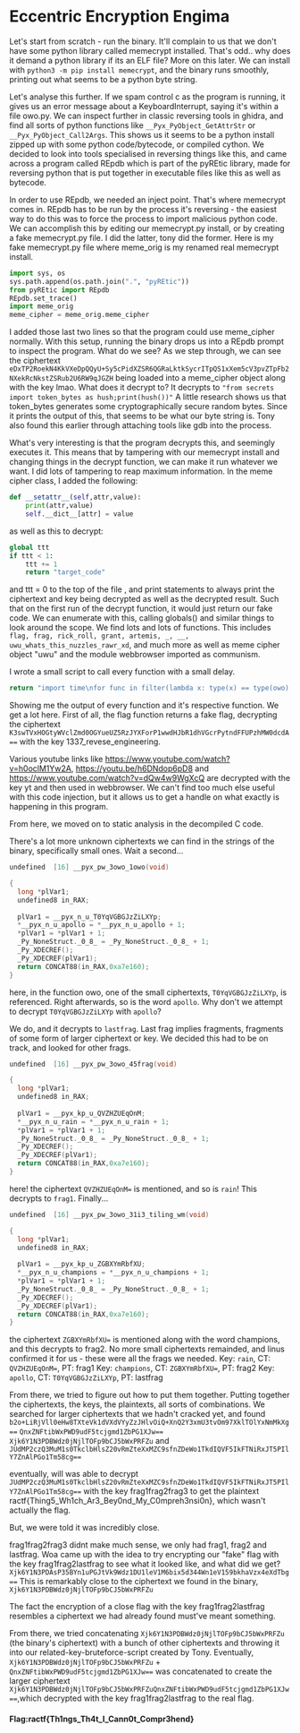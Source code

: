 # Eccentric Encryption Engima

Let's start from scratch - run the binary. It'll complain to us that we don't have some python library called memecrypt installed. That's odd.. why does it demand a python library if its an ELF file? More on this later. We can install with ```python3 -m pip install memecrypt```, and the binary runs smoothly, printing out what seems to be a python byte string.

Let's analyse this further. If we spam control c as the program is running, it gives us an error message about a KeyboardInterrupt, saying it's within a file owo.py. We can inspect further in classic reversing tools in ghidra, and find all sorts of python functions like `__Pyx_PyObject_GetAttrStr` or `__Pyx_PyObject_Call2Args`. This shows us it seems to be a python install zipped up with some python code/bytecode, or compiled cython. We decided to look into tools specialised in reversing things like this, and came across a program called REpdb which is part of the pyREtic library, made for reversing python that is put together in executable files like this as well as bytecode.

In order to use REpdb, we needed an inject point. That's where memecrypt comes in. REpdb has to be run by the process it's reversing - the easiest way to do this was to force the process to import malicious python code. We can accomplish this by editing our memecrypt.py install, or by creating a fake memecrypt.py file. I did the latter, tony did the former.
Here is my fake memecrypt.py file where meme_orig is my renamed real memecrypt install.
```python
import sys, os
sys.path.append(os.path.join(".", "pyREtic"))
from pyREtic import REpdb
REpdb.set_trace()
import meme_orig
meme_cipher = meme_orig.meme_cipher
```
I added those last two lines so that the program could use meme_cipher normally.
With this setup, running the binary drops us into a REpdb prompt to inspect the program.
What do we see? As we step through, we can see the ciphertext `eDxTP2RoekN4KkVXeDpQQyU+Sy5cPidXZSR6QGRaLktkSycrITpQS1xXem5cV3pvZTpFb2NXekRcNkstZSRub2U6RW9qJGZH`  being loaded into a meme_cipher object along with the key lmao. What does it decrypt to?
It decrypts to ```"from secrets import token_bytes as hush;print(hush())"```
A little research shows us that token_bytes generates some cryptographically secure random bytes. Since it prints the output of this, that seems to be what our byte string is. Tony also found this earlier through attaching tools like gdb into the process.

What's very interesting is that the program decrypts this, and seemingly executes it. This means that by tampering with our memecrypt install and changing things in the decrypt function, we can make it run whatever we want.
I did lots of tampering to reap maximum information.
In the meme cipher class, I added the following:
```python
def __setattr__(self,attr,value):
    print(attr,value)
    self.__dict__[attr] = value
```
as well as this to decrypt:
```python
global ttt
if ttt < 1:
    ttt += 1
    return "target_code"
```
 and ttt = 0 to the top of the file , and print statements to always print the ciphertext and key being decrypted as well as the decrypted result.
Such that on the first run of the decrypt function, it would just return our fake code. We can enumerate with this, calling globals() and similar things to look around the scope. We find lots and lots of functions. This includes ```flag, frag, rick_roll, grant, artemis, _, __, uwu_whats_this_nuzzles_rawr_xd```, and much more as well as meme cipher object "uwu" and the module webbrowser imported as communism.

I wrote a small script to call every function with a small delay.

```python
return "import time\nfor func in filter(lambda x: type(x) == type(owo), list(globals().keys)): print(func(),func);time.sleep(5)
```
Showing me the output of every function and it's respective function. 
We get a lot here. First of all, the flag function returns a fake flag, decrypting the ciphertext `K3swTVxHOGtyWVclZmd0OGYueUZ5RzJYXForP1wwdHJbR1dhVGcrPytndFFUPzhMW0dcdA==` with the key 1337_revese_engineering. 

Various youtube links like https://www.youtube.com/watch?v=h0oclM1Yw2A, https://youtu.be/h6DNdop6pD8 and https://www.youtube.com/watch?v=dQw4w9WgXcQ are decrypted with the key yt and then used in webbrowser. We can't find too much else useful with this code injection, but it allows us to get a handle on what exactly is happening in this program.

From here, we moved on to static analysis in the decompiled C code.

 There's a lot more unknown ciphertexts we can find in the strings of the binary, specifically small ones.
Wait a second...
```C
undefined  [16] __pyx_pw_3owo_1owo(void)

{
  long *plVar1;
  undefined8 in_RAX;
  
  plVar1 = __pyx_n_u_T0YqVGBGJzZiLXYp;
  *__pyx_n_u_apollo = *__pyx_n_u_apollo + 1;
  *plVar1 = *plVar1 + 1;
  _Py_NoneStruct._0_8_ = _Py_NoneStruct._0_8_ + 1;
  _Py_XDECREF();
  _Py_XDECREF(plVar1);
  return CONCAT88(in_RAX,0xa7e160);
}
```
here, in the function owo, one of the small ciphertexts, `T0YqVGBGJzZiLXYp`, is referenced. Right afterwards, so is the word `apollo`. Why don't we attempt to decrypt `T0YqVGBGJzZiLXYp` with `apollo`?

We do, and it decrypts to `lastfrag`.
Last frag implies fragments, fragments of some form of larger ciphertext or key. We decided this had to be on track, and looked for other frags.
```C
undefined  [16] __pyx_pw_3owo_45frag(void)

{
  long *plVar1;
  undefined8 in_RAX;
  
  plVar1 = __pyx_kp_u_QVZHZUEqOnM;
  *__pyx_n_u_rain = *__pyx_n_u_rain + 1;
  *plVar1 = *plVar1 + 1;
  _Py_NoneStruct._0_8_ = _Py_NoneStruct._0_8_ + 1;
  _Py_XDECREF();
  _Py_XDECREF(plVar1);
  return CONCAT88(in_RAX,0xa7e160);
}
```
here! the ciphertext `QVZHZUEqOnM=` is mentioned, and so is `rain`! This decrypts to `frag1`. Finally... 
```C
undefined  [16] __pyx_pw_3owo_31i3_tiling_wm(void)

{
  long *plVar1;
  undefined8 in_RAX;
  
  plVar1 = __pyx_kp_u_ZGBXYmRbfXU;
  *__pyx_n_u_champions = *__pyx_n_u_champions + 1;
  *plVar1 = *plVar1 + 1;
  _Py_NoneStruct._0_8_ = _Py_NoneStruct._0_8_ + 1;
  _Py_XDECREF();
  _Py_XDECREF(plVar1);
  return CONCAT88(in_RAX,0xa7e160);
}
```
the ciphertext `ZGBXYmRbfXU=` is mentioned along with the word champions, and this decrypts to frag2.
No more small ciphertexts remainded, and linus confirmed it for us - these were all the frags we needed. 
Key: `rain`, CT: `QVZHZUEqOnM=`, PT: frag1
Key: `champions`, CT: `ZGBXYmRbfXU=`, PT: frag2
Key: `apollo`, CT: `T0YqVGBGJzZiLXYp`, PT: lastfrag

From there, we tried to figure out how to put them together. Putting together the ciphertexts, the keys, the plaintexts, all sorts of combinations. We searched for larger ciphertexts that we hadn't cracked yet, and found
`b2o+LiRjVll0eHw8TXteVk1dVXdVYyZzJHlvOiQ+XnQ2Y3xmU3tvOm97XklTOlYxNmMkXg==`
`QnxZNFtibWxPWD9udF5tcjgmd1ZbPG1XJw==`
`Xjk6Y1N3PDBWdz0jNjlTOFp9bCJ5bWxPRFZu`
and
`JUdMP2czQ3MuM1s0TkclbHlsZ20vRmZteXxMZC9sfnZDeWo1TkdIQVF5IkFTNiRxJT5PIlY7ZnAlPGo1Tm58cg==`

eventually, will was able to decrypt 
`JUdMP2czQ3MuM1s0TkclbHlsZ20vRmZteXxMZC9sfnZDeWo1TkdIQVF5IkFTNiRxJT5PIlY7ZnAlPGo1Tm58cg==` with the key frag1frag2frag3 to get the plaintext ractf{Thing5_Wh1ch_Ar3_Bey0nd_My_C0mpreh3nsi0n}, which wasn't actually the flag.

But, we were told it was incredibly close.

frag1frag2frag3 didnt make much sense, we only had frag1, frag2 and lastfrag. Woa came up with the idea to try encrypting our "fake" flag with the key frag1frag2lastfrag to see what it looked like, and what did we get?
`Xjk6Y1N3PDAsP35BYn1uPGJtVk9Wdz1DU1leV1M6bix5d344Wn1eV159bkhaVzx4eXdTbg==`
This is remarkably close to the ciphertext we found in the binary, `Xjk6Y1N3PDBWdz0jNjlTOFp9bCJ5bWxPRFZu`


The fact the encryption of a close flag with the key frag1frag2lastfrag resembles a ciphertext we had already found must've meant something.

From there, we tried concatenating  `Xjk6Y1N3PDBWdz0jNjlTOFp9bCJ5bWxPRFZu` (the binary's ciphertext) with a bunch of other ciphertexts and throwing it into our related-key-bruteforce-script created by Tony. Eventually, `Xjk6Y1N3PDBWdz0jNjlTOFp9bCJ5bWxPRFZu` + `QnxZNFtibWxPWD9udF5tcjgmd1ZbPG1XJw==` was concatenated to create the larger ciphertext `Xjk6Y1N3PDBWdz0jNjlTOFp9bCJ5bWxPRFZuQnxZNFtibWxPWD9udF5tcjgmd1ZbPG1XJw==`,which decrypted with the key frag1frag2lastfrag to the real flag.


#### Flag:ractf{Th1ngs_Th4t_I_Cann0t_Compr3hend}
